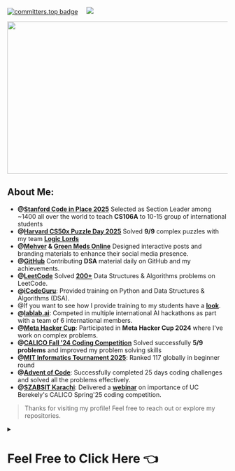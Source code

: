 <!-- GitHub Profile README -->

[![committers.top badge](https://user-badge.committers.top/pakistan/USERNAME.svg)](https://user-badge.committers.top/pakistan/SaifRasool90) &nbsp; &nbsp; ![](https://komarev.com/ghpvc/?username=SaifRasool92)

<!--<div align="center">
  <img src="https://www.animatedimages.org/data/media/562/animated-line-image-0184.gif" width="100%" height="2px">
</div>-->
<div align='center'>
  <img width="1400" height="349" alt="1747315993754-Recovered" src="https://github.com/user-attachments/assets/14caa5ce-ea1d-4423-899f-1b9a19296f4b" />
</div>
<!--<h1 align="center" style="font-family: 'Segoe UI', Arial, sans-serif; font-weight: bold;">
  <bold>Saif Ur Rasool</bold>
</h1>-->

<!--<h1 align="center" style="font-family: 'Times New Roman', Times, serif;">Saif Ur Rasool <!--<img src="https://media.giphy.com/media/hvRJCLFzcasrR4ia7z/giphy.gif" width="30px">--></h1>
<!--<h3 align="center">Leetcode 200+ | Graphic Designer | 7x Intl' Hackathon Participant | CALICO Fall '24 & Meta Hacker Cup '24 Participant | #117 Globally Ranked in MIT Informatics Winter Contest 2025 | Aspiring Developer | AI Enthusiast | Computer Science Student | @Icodeguru</h3>-->
<!--
<p align="center">
    <img src="https://readme-typing-svg.herokuapp.com?font=Fira+Code&size=22&pause=1000&color=F78AFA&width=435&lines=Welcome+to+my+GitHub+profile!;I+love+solving+problems+%26+designing!;Follow+for+coding+content+%26+motivation!" alt="Typing SVG">
</p>-->


## About Me:

- **@[Stanford Code in Place 2025](https://digitalcredential.stanford.edu/check/09E8FB28F122CE1CB9A59536C67B8BE8508A5898A71233B6641137391929242FSm9lSGxRQXdrNk0zc215OFdac2Z6aGFTNFhTTC84VkNCbWZVb3NYOXZHQ1liQlVN)** Selected as Section Leader among ~1400 all over the world to teach **CS106A** to 10-15 group of international students
- **@[Harvard CS50x Puzzle Day 2025](https://certificates.cs50.io/a9fa79dc-ae41-4317-9925-c7734bf4255d.pdf?size=letter)** Solved **9/9** complex puzzles with my team **[Logic Lords](https://www.linkedin.com/posts/dr-aqsa-akram-mbbs-md_cs50-puzzleday-logiclords-activity-7316863736261058560-xwe-?utm_source=share&utm_medium=member_desktop&rcm=ACoAAD64V0wBA1MCVwPSDdPgOD3kozkA_cUuiig)**
- **@[Mehver](https://www.facebook.com/mehverofficial/) & [Green Meds Online](https://www.facebook.com/people/Green-Meds-Online/100086488911744/)** Designed interactive posts and branding materials to enhance their social media presence.
- **@[GitHub](https://github.com/SaifRasool92)** Contributing **DSA** material daily on GitHub and my achievements.
- **@[LeetCode](https://leetcode.com/u/Saif_Rasool/)** Solved **[200+](https://github.com/SaifRasool92/Daily-Leetcoding)** Data Structures & Algorithms problems on LeetCode.
- **@[iCodeGuru](https://icode.guru/)**: Provided training on Python and Data Structures &amp; Algorithms (DSA).
- @If you want to see how I provide training to my students have a **[look](https://github.com/SaifRasool92/Volunteer_Teaching)**.
- **@[lablab.ai](https://lablab.ai/u/@Saif_123)**: Competed in multiple international AI hackathons as part with a team of 6 international members.
- **@[Meta Hacker Cup](https://www.facebook.com/codingcompetitions/hacker-cup/2024/certificate/3779894005597220)**: Participated in **Meta Hacker Cup 2024** where I've work on complex problems.
- **@[CALICO Fall '24 Coding Competition](https://www.linkedin.com/in/saif-ur-rasool/details/certifications/1733845587821/single-media-viewer/?profileId=ACoAAD64V0wBA1MCVwPSDdPgOD3kozkA_cUuiig)** Solved successfully **5/9 problems** and improved my problem solving skills
- **@[MIT Informatics Tournament 2025](https://mitit.org/Contest/ViewScoreboard/beginner-2025)**: Ranked 117 globally in beginner round
- **@[Advent of Code](https://drive.google.com/file/d/1oeQlukiUQk_mIBWqarZBdJneoHIcCCTm/view?usp=sharing)**: Successfully completed 25 days coding challenges and solved all the problems effectively.
- **@[SZABSIT Karachi](https://szabist.edu.pk/)**: Delivered a **[webinar](https://drive.google.com/file/d/1ZEVCOuPBkYBKY85I5QWb22CnycjZzFat/view)** on importance of UC Berekely's CALICO Spring'25 coding competition.
> Thanks for visiting my profile! Feel free to reach out or explore my repositories.

<details >  <!--<details id=0 open>-->
<summary><h1>Feel Free to Click Here 👈</h1></summary>

<div align="center">
  <img src="https://www.animatedimages.org/data/media/562/animated-line-image-0184.gif" width="100%" height="100px">
</div>

## Skill Sets:

<table align="center"><tr><td valign="top" width="25%">
  
### Machine Learning
<a href="https://github.com/SaifRasool92">
<div align="center">
       <img src="https://skillicons.dev/icons?i=pytorch,scikitlearn,opencv,numpy,pandas,matplotlib,pil,&perline=4" /> 
</div>
</a>
</td><td valign="top" width="25%">

### Frontend  
<a href="https://github.com/SaifRasool92">
<div align="center">  
       <img src="https://skillicons.dev/icons?i=html,css,bootstrap,materialui,tailwind,js,react,nextjs,jquery,antdesign&perline=4" /> 
</div>
</a>
 </td><td valign="top" width="25%">
        
### Backend
<a href="https://github.com/SaifRasool92">
<div align="center">
       <img src="https://skillicons.dev/icons?i=php,mysql,firebase,nodejs,express,mongodb&perline=4" /> 
</div>
</a>

</td>
</tr>
<tr><td valign="top" width="25%">

### Code Editors  
<a href="https://github.com/SaifRasool92">
<div align="center">  
       <img src="https://skillicons.dev/icons?i=vscode,vim,pycharm,&perline=4" /> 
</div>
</a>
</td><td valign="top" width="25%">
    
###  Languages
<a href="https://github.com/SaifRasool92">
<div align="center"> 
    <img src="https://skillicons.dev/icons?i=js,php,cpp,java,latex,python&perline=4" /> 
</div>
</a>
</td><td valign="top" width="25%">

### Others 
<a href="https://github.com/SaifRasool92">
<div align="center">  
       <img src="https://skillicons.dev/icons?i=git,github,npm,figma,postman,netlify,vite,vercel,heroku,discord,stackoverflow&perline=4" /> 
</div>
</a>
 </td> 
</tr>
</table>



## Connect with Me:

<p align="center">
    <a href="https://www.linkedin.com/in/saif-ur-rasool/" target="_blank">
        <img src="https://img.shields.io/badge/LinkedIn-%230077B5.svg?style=for-the-badge&logo=linkedin&logoColor=white" alt="LinkedIn" />
    </a>
  &nbsp;
    <a href="mailto:rasoolsaif24@gmail.com" target="_blank">
        <img src="https://img.shields.io/badge/Email-D14836?style=for-the-badge&logo=gmail&logoColor=white" alt="Email" />
    </a>
  &nbsp;
    <a href="https://www.behance.net/saifrasool2" target="_blank">
        <img src="https://img.shields.io/badge/Behance-053EFF?style=for-the-badge&logo=behance&logoColor=white" alt="Behance" />
    </a>
</p>
<div align="center">
  <img src="https://www.animatedimages.org/data/media/562/animated-line-image-0184.gif" width="100%" height="2px">
</div>


## LeetCode Stats & DSA
<div align="center">
  <img src="https://leetcard.jacoblin.cool/Saif_Rasool?theme=dark&font=Poppins&ext=heatmap" alt="LeetCode Stats"/>
  &nbsp;&nbsp;&nbsp;
  <img src="https://leetcode-badge-showcase.vercel.app/api?username=Saif_Rasool&theme=dark&animated=true" alt="LeetCode Badges" />
</div>

<!--<div align= 'center'>
    <img align= center src="https://assets.leetcode.com/static_assets/marketing/2024-50.gif" alt="LeetCode Badge" width="100"/> <img align= center         src="https://assets.leetcode.com/static_assets/marketing/2024-100-new.gif" alt="LeetCode Badge" width="100"/>
</div>
<div>
<img src="https://leetcode-badge-showcase.vercel.app/api?username=Saif_Rasool&animated=true" alt="LeetCode Badges" />
</div>-->
<div align="center">
  <img src="https://www.animatedimages.org/data/media/562/animated-line-image-0184.gif" width="100%" height="2px">
</div>

## GitHub Analytics
<!--
<div align="center">
  <img src="https://github-readme-activity-graph.vercel.app/graph?username=SaifRasool92&theme=chartreuse-dark&hide_border=true" width="100%"/>
</div>-->

<p align="center">
  <img height="180em" src="https://github-readme-stats.vercel.app/api?username=SaifRasool92&show_icons=true&theme=chartreuse-dark&include_all_commits=true&count_private=true"/>
  <img height="180em" src="https://github-readme-stats.vercel.app/api/top-langs/?username=SaifRasool92&layout=compact&langs_count=8&theme=chartreuse-dark"/>
</p>
<div align='center'>
  <img height="180em" src="https://github-profile-summary-cards.vercel.app/api/cards/profile-details?username=SaifRasool92&theme=algolia" >
<img height="180em" src="https://github-profile-summary-cards.vercel.app/api/cards/productive-time?username=SaifRasool92&theme=algolia">
</div>
<!--<p align="center">
  <img src="https://github-profile-summary-cards.vercel.app/api/cards/profile-details?username=SaifRasool92&theme=dracula" />
</p>-->

  <!-- Activity Graph -->
  <a href="https://github.com/SaifRasool92/github-readme-activity-graph">
    <img src="https://github-readme-activity-graph.vercel.app/graph?username=SaifRasool92&theme=chartreuse-dark&hide_border=true" alt="Saif Ur Rasool github activity graph" style="margin: 10px; border-radius: 10px;" />
  </a>

</div>
<div align="center">
  <img src="https://www.animatedimages.org/data/media/562/animated-line-image-0184.gif" width="100%" height="2px">
</div>


## COMPLETED INTERNATIONAL HACKATHONS:
<div align="center" style="display: flex; flex-wrap: wrap; justify-content: center; gap: 16px;">
  <a href="https://lablab.ai/event/ai-for-connectivity-hackathon/netwizards/mediconnect" target="_blank">
    <img src="https://lablab.ai/_next/image?url=https%3A%2F%2Fstorage.googleapis.com%2Flablab-static-eu%2Fimages%2Fevents%2Fcm48fgskd000b356zv4ebb0pv%2Fcm48fgskd000b356zv4ebb0pv_imageLink_ss4ze20y2r.jpg&w=1080&q=75" width="390" alt="Mediconnect">
  </a>
  <a href="https://lablab.ai/event/strawberry-reasoning-with-o1/intellibots/dsa-helper-tool" target="_blank">
    <img src="https://lablab.ai/_next/image?url=https%3A%2F%2Fstorage.googleapis.com%2Flablab-static-eu%2Fimages%2Fevents%2Fcm10tscso0007356vztoxtsrn%2Fcm10tscso0007356vztoxtsrn_imageLink_gn1als0cv2.jpg&w=750&q=75" width="390" alt="DSA Helper Tool">
  </a>
  <a href="https://lablab.ai/event/ai-agents-hack-with-lablab-and-mindsdb/binaryblitz/cropguard" target="_blank">
    <img src="https://lablab.ai/_next/image?url=https%3A%2F%2Fstorage.googleapis.com%2Flablab-static-eu%2Fimages%2Fevents%2Fclyo3ojcg000r3b6vhsr9v8p1%2Fclyo3ojcg000r3b6vhsr9v8p1_imageLink_m3420t27.jpg&w=750&q=75" width="390" alt="CropGuard">
  </a>
  <a href="https://lablab.ai/event/aistronauts-space-agents-on-a-mission/the-goat/astromind" target="_blank">
    <img src="https://lablab.ai/_next/image?url=https%3A%2F%2Fstorage.googleapis.com%2Flablab-static-eu%2Fimages%2Fevents%2Fcm5xsfsfx000q357q5hktprpp%2Fcm5xsfsfx000q357q5hktprpp_imageLink_xm1pbz0a98.jpg&w=1080&q=75" width="390" alt="AstroMind">
  </a>
  <a href="https://lablab.ai/event/fall-in-love-with-deepseek/deepfake/medimate" target="_blank">
    <img src="https://lablab.ai/_next/image?url=https%3A%2F%2Fstorage.googleapis.com%2Flablab-static-eu%2Fimages%2Fevents%2Fcm6ifrxgc000535720vhskc3x%2Fcm6ifrxgc000535720vhskc3x_imageLink_zpbrq0ogw.jpg&w=1080&q=75" width="390" alt="MediMate">
  </a>
  <a href="https://lablab.ai/event/generative-ai-hackathon-with-ibm-granite/automaters/chainsink" target="_blank">
    <img src="https://lablab.ai/_next/image?url=https%3A%2F%2Fstorage.googleapis.com%2Flablab-static-eu%2Fimages%2Fevents%2Fcm6rtr6pf000c356ytb4y55ol%2Fcm6rtr6pf000c356ytb4y55ol_imageLink_hv3320ir6.jpg&w=1080&q=75" width="390" alt="ChainSink">
  </a>
</div>
<div align="center">
  <img src="https://www.animatedimages.org/data/media/562/animated-line-image-0184.gif" width="100%" height="2px">
</div>

## Github trophies:

<div align="center">

![Trophy](https://github-profile-trophy.vercel.app/?username=SaifRasool92&theme=chartreuse-dark&row=1&column=7)

<div align="center">
  <img src="https://www.animatedimages.org/data/media/562/animated-line-image-0184.gif" width="100%" height="2px">
</div>
<!--
</div>
<div align='center'>
<img src="https://raw.githubusercontent.com/theosaffire/theosaffire/output/snake.svg" alt="Snake animation" />
</div>-->

<!--<h3 align="center">

![](https://capsule-render.vercel.app/api?type=waving&color=gradient&height=100&section=footer)

</h3>-->

<!--<pre>
                                  ___           ___           ___       ___       ___     
                                 /\__\         /\  \         /\__\     /\__\     /\  \    
                                /:/  /        /::\  \       /:/  /    /:/  /    /::\  \   
                               /:/__/        /:/\:\  \     /:/  /    /:/  /    /:/\:\  \  
                              /::\  \ ___   /::\~\:\  \   /:/  /    /:/  /    /:/  \:\  \ 
                             /:/\:\  /\__\ /:/\:\ \:\__\ /:/__/    /:/__/    /:/__/ \:\__\
                             \/__\:\/:/  / \:\~\:\ \/__/ \:\  \    \:\  \    \:\  \ /:/  /
                                  \::/  /   \:\ \:\__\    \:\  \    \:\  \    \:\  /:/  / 
                                  /:/  /     \:\ \/__/     \:\  \    \:\  \    \:\/:/  /  
                                 /:/  /       \:\__\        \:\__\    \:\__\    \::/  /   
                                 \/__/         \/__/         \/__/     \/__/     \/__/    
</pre> -->
